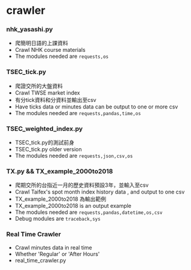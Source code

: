 # crawler
### nhk_yasashi.py
- 爬簡明日語的上課資料 
- Crawl NHK course materials
- The modules needed are `requests,os`

### TSEC_tick.py
- 爬證交所的大盤資料 
- Crawl TWSE market index
- 有分tick資料和分資料並輸出至csv 
- Have ticks data or minutes data can be output to one or more csv
- The modules needed are `requests,pandas,time,os`

### TSEC_weighted_index.py
- TSEC_tick.py的測試前身
- TSEC_tick.py older version
- The modules needed are `requests,json,csv,os`

### TX.py && TX_example_2000to2018
- 爬期交所的台指近一月的歷史資料預設3年，並輸入至csv
- Crawl Taifex's spot month index history data , and output to one csv
- TX_example_2000to2018 為輸出範例
- TX_example_2000to2018 is an output example
- The modules needed are `requests,pandas,datetime,os,csv`
- Debug modules are `traceback,sys`

### Real Time Crawler
- Crawl minutes data in real time 
- Whether 'Regular' or 'After Hours'
- real_time_crawler.py